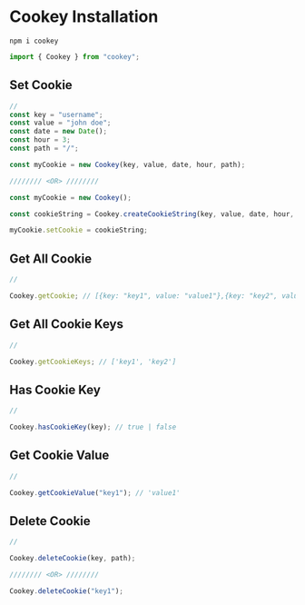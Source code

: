 # Cookey Installation

`npm i cookey`

```javascript
import { Cookey } from "cookey";
```

## Set Cookie

```javascript
//
const key = "username";
const value = "john doe";
const date = new Date();
const hour = 3;
const path = "/";

const myCookie = new Cookey(key, value, date, hour, path);

//////// <OR> ////////

const myCookie = new Cookey();

const cookieString = Cookey.createCookieString(key, value, date, hour, path); // create cookie String

myCookie.setCookie = cookieString;
```

## Get All Cookie

```javascript
//

Cookey.getCookie; // [{key: "key1", value: "value1"},{key: "key2", value: "value2"} ]
```

## Get All Cookie Keys

```javascript
//

Cookey.getCookieKeys; // ['key1', 'key2']
```

## Has Cookie Key

```javascript
//

Cookey.hasCookieKey(key); // true | false
```

## Get Cookie Value

```javascript
//

Cookey.getCookieValue("key1"); // 'value1'
```

## Delete Cookie

```javascript
//

Cookey.deleteCookie(key, path);

//////// <OR> ////////

Cookey.deleteCookie("key1");
```
